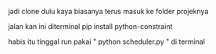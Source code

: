 jadi clone dulu kaya biasanya terus masuk ke folder projeknya 

jalan kan ini diterminal pip install python-constraint

habis itu tinggal run pakai " python scheduler.py " di terminal
